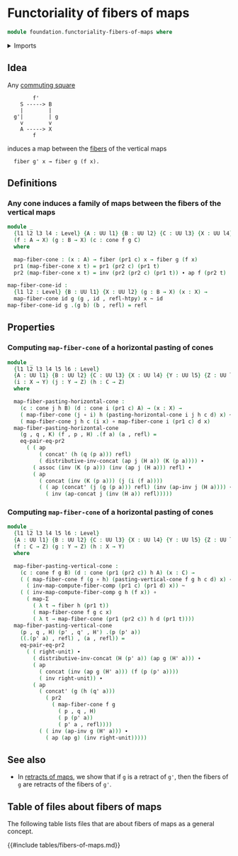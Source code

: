 # Functoriality of fibers of maps

```agda
module foundation.functoriality-fibers-of-maps where
```

<details><summary>Imports</summary>

```agda
open import foundation.action-on-identifications-functions
open import foundation.cones-over-cospans
open import foundation.dependent-pair-types
open import foundation.universe-levels

open import foundation-core.equality-dependent-pair-types
open import foundation-core.fibers-of-maps
open import foundation-core.function-types
open import foundation-core.functoriality-dependent-pair-types
open import foundation-core.homotopies
open import foundation-core.identity-types
```

</details>

## Idea

Any [commuting square](foundation-core.commuting-squares-of-maps.md)

```text
        f'
    S -----> B
    |        |
  g'|        | g
    v        v
    A -----> X
        f
```

induces a map between the [fibers](foundation-core.fibers-of-maps.md) of the
vertical maps

```text
  fiber g' x → fiber g (f x).
```

## Definitions

### Any cone induces a family of maps between the fibers of the vertical maps

```agda
module _
  {l1 l2 l3 l4 : Level} {A : UU l1} {B : UU l2} {C : UU l3} {X : UU l4}
  (f : A → X) (g : B → X) (c : cone f g C)
  where

  map-fiber-cone : (x : A) → fiber (pr1 c) x → fiber g (f x)
  pr1 (map-fiber-cone x t) = pr1 (pr2 c) (pr1 t)
  pr2 (map-fiber-cone x t) = inv (pr2 (pr2 c) (pr1 t)) ∙ ap f (pr2 t)

map-fiber-cone-id :
  {l1 l2 : Level} {B : UU l1} {X : UU l2} (g : B → X) (x : X) →
  map-fiber-cone id g (g , id , refl-htpy) x ~ id
map-fiber-cone-id g .(g b) (b , refl) = refl
```

## Properties

### Computing `map-fiber-cone` of a horizontal pasting of cones

```agda
module _
  {l1 l2 l3 l4 l5 l6 : Level}
  {A : UU l1} {B : UU l2} {C : UU l3} {X : UU l4} {Y : UU l5} {Z : UU l6}
  (i : X → Y) (j : Y → Z) (h : C → Z)
  where

  map-fiber-pasting-horizontal-cone :
    (c : cone j h B) (d : cone i (pr1 c) A) → (x : X) →
    ( map-fiber-cone (j ∘ i) h (pasting-horizontal-cone i j h c d) x) ~
    ( map-fiber-cone j h c (i x) ∘ map-fiber-cone i (pr1 c) d x)
  map-fiber-pasting-horizontal-cone
    (g , q , K) (f , p , H) .(f a) (a , refl) =
    eq-pair-eq-pr2
      ( ( ap
          ( concat' (h (q (p a))) refl)
          ( distributive-inv-concat (ap j (H a)) (K (p a)))) ∙
        ( assoc (inv (K (p a))) (inv (ap j (H a))) refl) ∙
        ( ap
          ( concat (inv (K (p a))) (j (i (f a))))
          ( ( ap (concat' (j (g (p a))) refl) (inv (ap-inv j (H a)))) ∙
            ( inv (ap-concat j (inv (H a)) refl)))))
```

### Computing `map-fiber-cone` of a horizontal pasting of cones

```agda
module _
  {l1 l2 l3 l4 l5 l6 : Level}
  {A : UU l1} {B : UU l2} {C : UU l3} {X : UU l4} {Y : UU l5} {Z : UU l6}
  (f : C → Z) (g : Y → Z) (h : X → Y)
  where

  map-fiber-pasting-vertical-cone :
    (c : cone f g B) (d : cone (pr1 (pr2 c)) h A) (x : C) →
    ( ( map-fiber-cone f (g ∘ h) (pasting-vertical-cone f g h c d) x) ∘
      ( inv-map-compute-fiber-comp (pr1 c) (pr1 d) x)) ~
    ( ( inv-map-compute-fiber-comp g h (f x)) ∘
      ( map-Σ
        ( λ t → fiber h (pr1 t))
        ( map-fiber-cone f g c x)
        ( λ t → map-fiber-cone (pr1 (pr2 c)) h d (pr1 t))))
  map-fiber-pasting-vertical-cone
    (p , q , H) (p' , q' , H') .(p (p' a))
    ((.(p' a) , refl) , (a , refl)) =
    eq-pair-eq-pr2
      ( ( right-unit) ∙
        ( distributive-inv-concat (H (p' a)) (ap g (H' a))) ∙
        ( ap
          ( concat (inv (ap g (H' a))) (f (p (p' a))))
          ( inv right-unit)) ∙
        ( ap
          ( concat' (g (h (q' a)))
            ( pr2
              ( map-fiber-cone f g
                ( p , q , H)
                ( p (p' a))
                ( p' a , refl))))
          ( ( inv (ap-inv g (H' a))) ∙
            ( ap (ap g) (inv right-unit)))))
```

## See also

- In [retracts of maps](orthogonal-factorization-systems.retracts-of-maps.md),
  we show that if `g` is a retract of `g'`, then the fibers of `g` are retracts
  of the fibers of `g'`.

## Table of files about fibers of maps

The following table lists files that are about fibers of maps as a general
concept.

{{#include tables/fibers-of-maps.md}}
